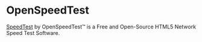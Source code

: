 # OpenSpeedTest

[SpeedTest](https://openspeedtest.com/) by OpenSpeedTest™ is a Free and Open-Source HTML5 Network Speed Test Software.
